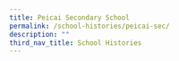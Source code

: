```yaml
---
title: Peicai Secondary School
permalink: /school-histories/peicai-sec/
description: ""
third_nav_title: School Histories
---
```

